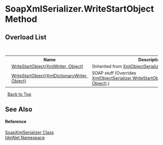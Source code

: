 # SoapXmlSerializer.WriteStartObject Method 
 


## Overload List
&nbsp;<table><tr><th></th><th>Name</th><th>Description</th></tr><tr><td>![Public method](media/pubmethod.gif "Public method")</td><td><a href="http://msdn2.microsoft.com/en-us/library/ms574056" target="_blank">WriteStartObject(XmlWriter, Object)</a></td><td> (Inherited from <a href="http://msdn2.microsoft.com/en-us/library/ms405771" target="_blank">XmlObjectSerializer</a>.)</td></tr><tr><td>![Public method](media/pubmethod.gif "Public method")</td><td><a href="M_IdmNet_SoapXmlSerializer_WriteStartObject">WriteStartObject(XmlDictionaryWriter, Object)</a></td><td>
SOAP stuff
 (Overrides <a href="http://msdn2.microsoft.com/en-us/library/ms574057" target="_blank">XmlObjectSerializer.WriteStartObject(XmlDictionaryWriter, Object)</a>.)</td></tr></table>&nbsp;
<a href="#soapxmlserializer.writestartobject-method">Back to Top</a>

## See Also


#### Reference
<a href="T_IdmNet_SoapXmlSerializer">SoapXmlSerializer Class</a><br /><a href="N_IdmNet">IdmNet Namespace</a><br />